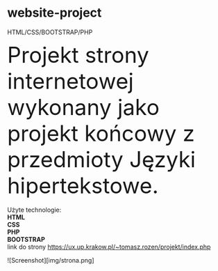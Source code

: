 # website-project
HTML/CSS/BOOTSTRAP/PHP


<span style="font-size:50px;">Projekt strony internetowej wykonany jako projekt końcowy z przedmioty Języki hipertekstowe.</span>
<br><br>
Użyte technologie:<br>
<b>HTML</b><br>
<b>CSS</b><br>
<b>PHP</b><br>
<b>BOOTSTRAP</b><br>
link do strony
https://ux.up.krakow.pl/~tomasz.rozen/projekt/index.php

![Screenshot][img/strona.png]
